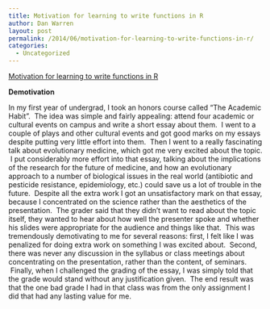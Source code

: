 ```yaml
---
title: Motivation for learning to write functions in R
author: Dan Warren
layout: post
permalink: /2014/06/motivation-for-learning-to-write-functions-in-r/
categories:
  - Uncategorized
---
```

[Motivation for learning to write functions in R][1]

**Demotivation**

In my first year of undergrad, I took an honors course called &#8220;The Academic Habit&#8221;.  The idea was simple and fairly appealing: attend four academic or cultural events on campus and write a short essay about them.  I went to a couple of plays and other cultural events and got good marks on my essays despite putting very little effort into them.  Then I went to a really fascinating talk about evolutionary medicine, which got me very excited about the topic.  I put considerably more effort into that essay, talking about the implications of the research for the future of medicine, and how an evolutionary approach to a number of biological issues in the real world (antibiotic and pesticide resistance, epidemiology, etc.) could save us a lot of trouble in the future.  Despite all the extra work I got an unsatisfactory mark on that essay, because I concentrated on the science rather than the aesthetics of the presentation.  The grader said that they didn&#8217;t want to read about the topic itself, they wanted to hear about how well the presenter spoke and whether his slides were appropriate for the audience and things like that.  This was tremendously demotivating to me for several reasons: first, I felt like I was penalized for doing extra work on something I was excited about.  Second, there was never any discussion in the syllabus or class meetings about concentrating on the presentation, rather than the content, of seminars.  Finally, when I challenged the grading of the essay, I was simply told that the grade would stand without any justification given.  The end result was that the one bad grade I had in that class was from the only assignment I did that had any lasting value for me.

 [1]: http://www.youtube.com/watch?v=s3TZENXpNQw